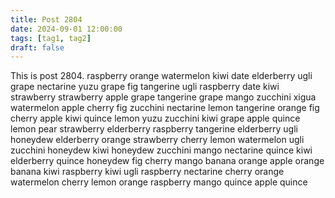 ```yaml
---
title: Post 2804
date: 2024-09-01 12:00:00
tags: [tag1, tag2]
draft: false
---
```

This is post 2804.
raspberry
orange
watermelon
kiwi
date
elderberry
ugli
grape
nectarine
yuzu
grape
fig
tangerine
ugli
raspberry
date
kiwi
strawberry
strawberry
apple
grape
tangerine
grape
mango
zucchini
xigua
watermelon
apple
cherry
fig
zucchini
nectarine
lemon
tangerine
orange
fig
cherry
apple
kiwi
quince
lemon
yuzu
zucchini
kiwi
grape
apple
quince
lemon
pear
strawberry
elderberry
raspberry
tangerine
elderberry
ugli
honeydew
elderberry
orange
strawberry
cherry
lemon
watermelon
ugli
zucchini
honeydew
kiwi
honeydew
zucchini
mango
nectarine
quince
kiwi
elderberry
quince
honeydew
fig
cherry
mango
banana
orange
apple
orange
banana
kiwi
raspberry
kiwi
ugli
raspberry
nectarine
cherry
orange
watermelon
cherry
lemon
orange
raspberry
mango
quince
apple
quince
